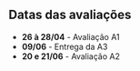 ## Datas das avaliações

- **26 à 28/04** - Avaliação A1
- **09/06** - Entrega da A3
- **20 e 21/06** - Avaliação A2
